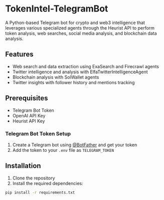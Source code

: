 # TokenIntel-TelegramBot

A Python-based Telegram bot for crypto and web3 intelligence that leverages various specialized agents through the Heurist API to perform token analysis, web searches, social media analysis, and blockchain data analysis.

## Features

- Web search and data extraction using ExaSearch and Firecrawl agents
- Twitter intelligence and analysis with ElfaTwitterIntelligenceAgent
- Blockchain analysis with SolWallet agents
- Twitter insights with follower history and mentions tracking

## Prerequisites

- Telegram Bot Token
- OpenAI API Key
- Heurist API Key

### Telegram Bot Token Setup
1. Create a Telegram bot using [@BotFather](https://t.me/BotFather) and get your token
2. Add the token to your `.env` file as `TELEGRAM_TOKEN`

## Installation

1. Clone the repository
2. Install the required dependencies:
```bash
pip install -r requirements.txt